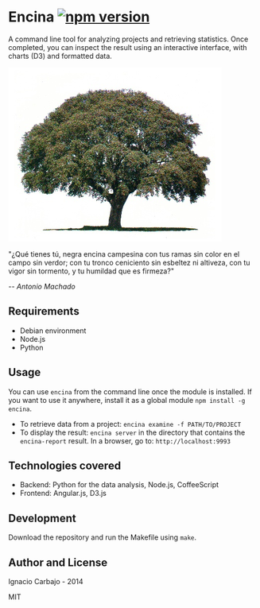 # Encina [![npm version](https://badge.fury.io/js/encina.svg)](http://badge.fury.io/js/encina)

A command line tool for analyzing projects and retrieving statistics. Once completed, you can inspect the result using an interactive interface, with charts (D3) and formatted data.

[![Encina Logo](/misc/encina.jpg)](https://github.com/igncp/encina)

"¿Qué tienes tú, negra encina campesina con tus ramas sin color en el campo sin verdor; con tu tronco ceniciento sin esbeltez ni altiveza, con tu vigor sin tormento, y tu humildad que es firmeza?"

-- <cite>Antonio Machado</cite>

## Requirements

- Debian environment
- Node.js
- Python

## Usage

You can use `encina` from the command line once the module is installed. If you want to use it anywhere, install it as a global module `npm install -g encina`.

- To retrieve data from a project: `encina examine -f PATH/TO/PROJECT` 
- To display the result: `encina server` in the directory that contains the `encina-report` result. In a browser, go to: `http://localhost:9993`

## Technologies covered

- Backend: Python for the data analysis, Node.js, CoffeeScript
- Frontend: Angular.js, D3.js

## Development

Download the repository and run the Makefile using `make`.

## Author and License

Ignacio Carbajo - 2014

MIT